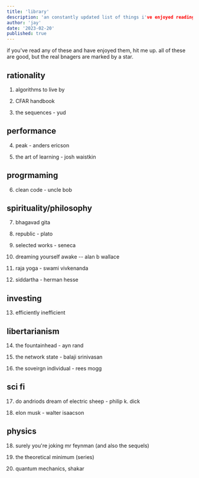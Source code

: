 ```yaml
---
title: 'library'
description: 'an constantly updated list of things i've enjoyed reading'
author: 'jay'
date: '2023-02-20'
published: true
---
```


if you've read any of these and have enjoyed them, hit me up. all of these are good, but the real bnagers are marked by a star.

## rationality
1. algorithms to live by

2. CFAR handbook

3. the sequences - yud

## performance
4. peak - anders ericson

5. the art of learning - josh waistkin

## progrmaming

6. clean code - uncle bob

## spirituality/philosophy
7. bhagavad gita

8. republic - plato

9. selected works - seneca

10. dreaming yourself awake -- alan b wallace

11. raja yoga - swami vivkenanda

12. siddartha - herman hesse


## investing
13. efficiently inefficient 


## libertarianism
14. the fountainhead - ayn rand

15. the network state - balaji srinivasan

16. the soveirgn individual - rees mogg

## sci fi
17. do andriods dream of electric sheep - philip k. dick

18. elon musk - walter isaacson

## physics

18. surely you're joking mr feynman (and also the sequels)

18. the theoretical minimum (series)

20. quantum mechanics, shakar



